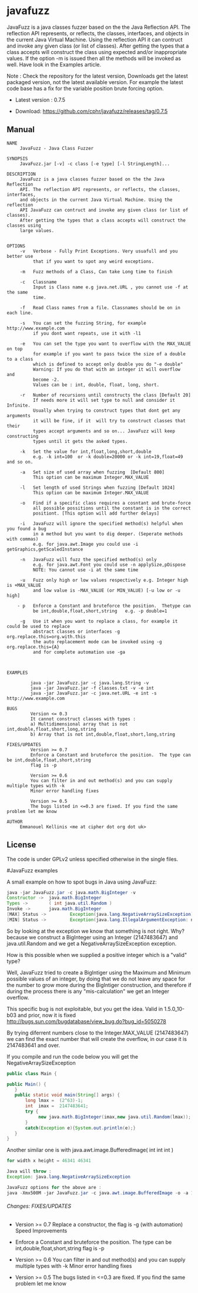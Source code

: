 # javafuzz

<p>JavaFuzz is a java classes fuzzer based on the the Java Reflection API. The reflection API represents, or reflects, the classes, interfaces, and objects in the current Java Virtual Machine. Using the reflection API it can contruct and invoke any given class (or list of classes). After getting the types that a class accepts will construct the class using expected and/or inappropriate values. If the option -m is issued then all the methods will be invoked as well. Have look in the Examples article.

Note : Check the repository for the latest version, Downloads get the latest packaged version, not the latest available version. For example the latest code base has a fix for the variable position brute forcing option.
</p>

* Latest version : 0.7.5

* Download: https://github.com/cphr/javafuzz/releases/tag/0.7.5


Manual
------

    NAME
         JavaFuzz - Java Class Fuzzer

    SYNOPSIS
         JavaFuzz.jar [-v] -c class [-e type] [-l StringLength]...

    DESCRIPTION
         JavaFuzz is a java classes fuzzer based on the the Java Reflection
         API. The reflection API represents, or reflects, the classes, interfaces,
         and objects in the current Java Virtual Machine. Using the reflection
         API JavaFuzz can contruct and invoke any given class (or list of classes).
         After getting the types that a class accepts will construct the classes using
         large values.


    OPTIONS
         -v   Verbose - Fully Print Exceptions. Very usuafull and you better use
              that if you want to spot any weird exceptions.

         -m   Fuzz methods of a Class, Can take Long time to finish

         -c   Classname
              Input is Class name e.g java.net.URL , you cannot use -f at the same
              time.

         -f   Read Class names from a file. Classnames should be on in each line.

         -s   You can set the fuzzing String, for example http://www.example.com
              if you dont want repeats, use it with -l1

         -e   You can set the type you want to overflow with the MAX_VALUE on top
              for example if you want to pass twice the size of a double to a class
              which is defined to accept only double you do "-e double"
              Warning: If you do that with an integer it will overflow  and
              become -2.
              Values can be : int, double, float, long, short.

         -r   Number of recursions until constructs the class [Default 20]
              If needs more it will set type to null and consider it Infinite.
              Usually when trying to construct types that dont get any arguments
              it will be fine, if it  will try to construct classes that their
              types accept arguments and so on... JavaFuzz will keep constructing
              types until it gets the asked types.

         -k   Set the value for int,float,long,short,double
              e.g. -k int=100  or -k double=20000 or -k int=19,float=49 and so on.

         -a   Set size of used array when fuzzing  [Default 800]
              This option can be maximum Integer.MAX_VALUE

         -l   Set length of used Strings when fuzzing [Default 1024]
              This option can be maximum Integer.MAX_VALUE

         -o   Find if a specific class requires a cosntant and brute-force
              all possible possitions until the constant is in the correct
              positiont. [This option will add further delays]

         -i   JavaFuzz will ignore the specified method(s) helpful when you found a bug
              in a method but you want to dig deeper. (Seperate methods with commas)
              e.g. for java.awt.Image you could use -i getGraphics,getScaledInstance

         -n   JavaFuzz will fuzz the specified method(s) only
              e.g. for java.awt.Font you could use -n applySize,pDispose
              NOTE: You cannot use -i at the same time

         -u   Fuzz only high or low values respectively e.g. Integer high is +MAX_VALUE
              and low value is -MAX_VALUE (or MIN_VALUE) [-u low or -u high]

        - p   Enforce a Constant and bruteforce the position.  Thetype can
              be int,double,float,short,string   e.g. -p double=1

         -g   Use it when you want to replace a class, for example it could be used to replace
              abstract classes or interfaces -g org.replace.this=org.with.this
              the auto replacement mode can be invoked using -g org.replace.this={A}
              and for complete automation use -ga



    EXAMPLES

             java -jar JavaFuzz.jar -c java.lang.String -v
             java -jar JavaFuzz.jar -f classes.txt -v -e int
             java -jar JavaFuzz.jar -c java.net.URL -e int -s http://www.example.com

    BUGS
             Version <= 0.3
             It cannot construct classes with types :
             a) Multidimensional array that is not int,double,float,short,long,string
             b) Array that is not int,double,float,short,long,string

    FIXES/UPDATES
             Version >= 0.7
             Enforce a Constant and bruteforce the position.  The type can be int,double,float,short,string
             flag is -p

             Version >= 0.6
             You can filter in and out method(s) and you can supply multiple types with -k
             Minor error handling fixes

             Version >= 0.5
             The bugs listed in <=0.3 are fixed. If you find the same problem let me know

    AUTHOR
         Emmanouel Kellinis <me at cipher dot org dot uk>


License
-------

The code is under GPLv2 unless specified otherwise in the single files.

#JavaFuzz examples

A small example on how to spot bugs in Java using JavaFuzz:

```java
java -jar JavaFuzz.jar -c java.math.BigInteger -v
Constructor ->  java.math.BigInteger
Types ->        ( int java.util.Random )
Invoke ->       java.math.BigInteger
[MAX] Status ->         Exception(java.lang.NegativeArraySizeException)
[MIN] Status ->         Exception(java.lang.IllegalArgumentException: numBits must be non-negative)
```


So by looking at the exception we know that something is not right. Why?
because we construct a BigInteger using an Integer (2147483647) and java.util.Random
and we get a NegativeArraySizeException exception.

How is this possible when we supplied a positive integer which is a "valid" type?

Well, JavaFuzz tried to create a BigIntiger using the Maximum and Minimum possible values of an 
integer, by doing that we do not leave any space for the number to grow more during the BigIntiger 
construction, and therefore if during the process there is any "mis-calculation" we get an Integer 
overflow.

This specific bug is not exploitable, but you get the idea.
Valid in 1.5.0_10-b03 and prior, now it is fixed
http://bugs.sun.com/bugdatabase/view_bug.do?bug_id=5050278

By trying diferrent numbers close to the Integer.MAX_VALUE (2147483647) we can find the exact 
number that will create the overflow, in our case it is 2147483641 and over.


If you compile and run the code below you will get the NegativeArraySizeException
```java
public class Main {

public Main() {
   }
   public static void main(String[] args) {
       long lmax =  (2^63)-1;
       int  imax =  2147483641;
       try {
       		new java.math.BigInteger(imax,new java.util.Random(lmax));
       }
       catch(Exception e){System.out.println(e);}
   }
} 
```

Another similar one is with  java.awt.image.BufferedImage( int int int )


```java
for width x height = 46341 46341

Java will throw :
Exception: java.lang.NegativeArraySizeException
```
```java
JavaFuzz options for the above are :
java -Xmx500M -jar JavaFuzz.jar -c java.awt.image.BufferedImage -o -a 10 -k int=46341 -v 
```

###### Changes: FIXES/UPDATES

* Version >= 0.7 Replace a constructor, the flag is -g (with automation) Speed Improvements

* Enforce a Constant and bruteforce the position. The type can be int,double,float,short,string
flag is -p

* Version >= 0.6 You can filter in and out method(s) and you can supply multiple types with -k Minor error handling fixes

* Version >= 0.5 The bugs listed in <=0.3 are fixed. If you find the same problem let me know
